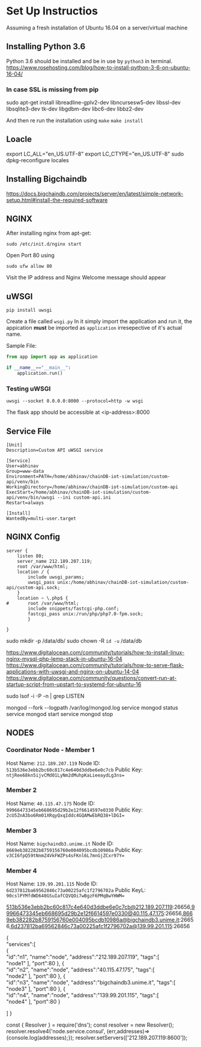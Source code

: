 # Set Up Instructios

Assuming a fresh installation of Ubuntu 16.04 on a server/virtual machine

## Installing Python 3.6
Python 3.6 should be installed and be in use by `python3` in terminal.
https://www.rosehosting.com/blog/how-to-install-python-3-6-on-ubuntu-16-04/


### In case SSL is missing from pip

sudo apt-get install libreadline-gplv2-dev libncursesw5-dev libssl-dev libsqlite3-dev tk-dev libgdbm-dev libc6-dev libbz2-dev

And then re run the installation using 
`make`
`make install`

## Loacle
export LC_ALL="en_US.UTF-8"
export LC_CTYPE="en_US.UTF-8"
sudo dpkg-reconfigure locales

## Installing Bigchaindb
https://docs.bigchaindb.com/projects/server/en/latest/simple-network-setup.html#install-the-required-software


## NGINX 
After installing nginx from apt-get:

`sudo /etc/init.d/nginx start`

Open Port 80 using 

`sudo ufw allow 80`

Visit the IP address and Nginx Welcome message should appear

## uWSGI

`pip install uwsgi`

Create a file called `wsgi.py`
In it simply import the application and run it, the appication **must** be imported as `application` irresepective of it's actual name.

Sample File:

```python
from app import app as application

if __name__=="__main__":
	application.run()
```

### Testing uWSGI

```
uwsgi --socket 0.0.0.0:8000 --protocol=http -w wsgi
```

The flask app should be accessible at \<ip-address\>:8000




## Service File 

```
[Unit]
Description=Custom API uWSGI service

[Service]
User=abhinav
Group=www-data
Environment=PATH=/home/abhinav/chainDB-iot-simulation/custom-api/venv/bin
WorkingDirectory=/home/abhinav/chainDB-iot-simulation/custom-api
ExecStart=/home/abhinav/chainDB-iot-simulation/custom-api/venv/bin/uwsgi --ini custom-api.ini
Restart=always

[Install]
WantedBy=multi-user.target
```



## NGINX Config

```
server {
    listen 80;
    server_name 212.189.207.119;
    root /var/www/html;
    location / {
        include uwsgi_params;
        uwsgi_pass unix:/home/abhinav/chainDB-iot-simulation/custom-api/custom-api.sock;
    }
    location ~ \.php$ {
#       root /var/www/html;
        include snippets/fastcgi-php.conf;
        fastcgi_pass unix:/run/php/php7.0-fpm.sock;
        }

}

```


sudo mkdir -p /data/db/
sudo chown -R `id -u` /data/db


https://www.digitalocean.com/community/tutorials/how-to-install-linux-nginx-mysql-php-lemp-stack-in-ubuntu-16-04
https://www.digitalocean.com/community/tutorials/how-to-serve-flask-applications-with-uwsgi-and-nginx-on-ubuntu-14-04
https://www.digitalocean.com/community/questions/convert-run-at-startup-script-from-upstart-to-systemd-for-ubuntu-16

sudo lsof -i -P -n | grep LISTEN





mongod --fork --logpath /var/log/mongod.log
service mongod status
service mongod start
service mongod stop


## NODES

### Coordinator Node - Member 1
Host Name: `212.189.207.119`
Node ID: `513b536e3ebb2bc60c817c4e640d3ddbe6e0c7cb`
Public Key: `ntjRee68kn5ijvCMd01LyNm2dMuhpKaLieeaydLg3ns=`

### Member 2
Host Name: `40.115.47.175`
Node ID: `99966473345eb668695d29b2e12f6614597e0330`
Public Key: `2cU5ZnA3bo6Rm01XRqyQxqIddc4GQAMwEbRQ38+lDGI=`

### Member 3
Host Name: `bigchaindb3.unime.it`
Node ID: `8669eb382282b8759156760e004095bcdb10986a`
Public Key: `v3CI6fpQ59tNnmZ4VkFWZPs4sFKnl6L7mnGjZCxr97Y=`

### Member 4
Host Name: `139.99.201.115`
Node ID: `6d237812ba69562846c73a00225afc1f2796702a`
Public KeyL: `90cslPYMfdWD640GSuIafCQVQOi7wBgzF6PMqBwYHWM=`

513b536e3ebb2bc60c817c4e640d3ddbe6e0c7cb@212.189.207.119:26656,99966473345eb668695d29b2e12f6614597e0330@40.115.47.175:26656,8669eb382282b8759156760e004095bcdb10986a@bigchaindb3.unime.it:26656,6d237812ba69562846c73a00225afc1f2796702a@139.99.201.115:26656


{  
   "services":[  
      {  
         "id":"n1",
         "name":"node",
         "address":"212.189.207.119",
         "tags":[  
            "node1"
         ],
         "port":80
      },
      {  
         "id":"n2",
         "name":"node",
         "address":"40.115.47.175",
         "tags":[  
            "node2"
         ],
         "port":80
      },
      {  
         "id":"n3",
         "name":"node",
         "address":"bigchaindb3.unime.it",
         "tags":[  
            "node3"
         ],
         "port":80
      },
      {  
         "id":"n4",
         "name":"node",
         "address":"139.99.201.115",
         "tags":[  
            "node4"
         ],
         "port":80
      }

   ]
}


const { Resolver } = require('dns');
const resolver = new Resolver();
resolver.resolve4('node.service.consul', (err,addresses)=> {console.log(addresses);});
resolver.setServers(['212.189.207.119:8600']);